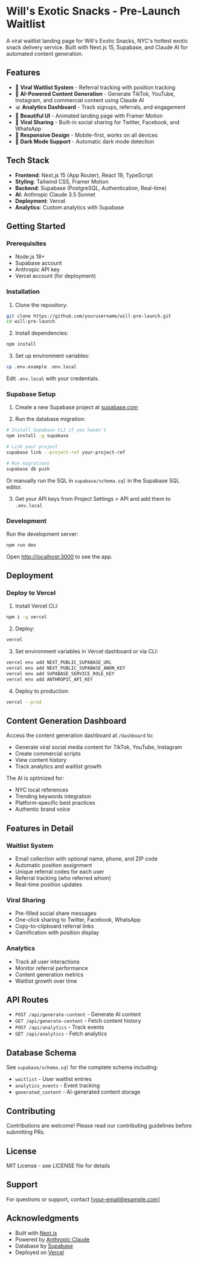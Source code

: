 # Will's Exotic Snacks - Pre-Launch Waitlist

A viral waitlist landing page for Will's Exotic Snacks, NYC's hottest exotic snack delivery service. Built with Next.js 15, Supabase, and Claude AI for automated content generation.

## Features

- 🎯 **Viral Waitlist System** - Referral tracking with position tracking
- 🤖 **AI-Powered Content Generation** - Generate TikTok, YouTube, Instagram, and commercial content using Claude AI
- 📊 **Analytics Dashboard** - Track signups, referrals, and engagement
- 🎨 **Beautiful UI** - Animated landing page with Framer Motion
- 🚀 **Viral Sharing** - Built-in social sharing for Twitter, Facebook, and WhatsApp
- 📱 **Responsive Design** - Mobile-first, works on all devices
- 🌙 **Dark Mode Support** - Automatic dark mode detection

## Tech Stack

- **Frontend**: Next.js 15 (App Router), React 19, TypeScript
- **Styling**: Tailwind CSS, Framer Motion
- **Backend**: Supabase (PostgreSQL, Authentication, Real-time)
- **AI**: Anthropic Claude 3.5 Sonnet
- **Deployment**: Vercel
- **Analytics**: Custom analytics with Supabase

## Getting Started

### Prerequisites

- Node.js 18+
- Supabase account
- Anthropic API key
- Vercel account (for deployment)

### Installation

1. Clone the repository:
```bash
git clone https://github.com/yourusername/will-pre-launch.git
cd will-pre-launch
```

2. Install dependencies:
```bash
npm install
```

3. Set up environment variables:
```bash
cp .env.example .env.local
```

Edit `.env.local` with your credentials.

### Supabase Setup

1. Create a new Supabase project at [supabase.com](https://supabase.com)

2. Run the database migration:
```bash
# Install Supabase CLI if you haven't
npm install -g supabase

# Link your project
supabase link --project-ref your-project-ref

# Run migrations
supabase db push
```

Or manually run the SQL in `supabase/schema.sql` in the Supabase SQL editor.

3. Get your API keys from Project Settings > API and add them to `.env.local`

### Development

Run the development server:

```bash
npm run dev
```

Open [http://localhost:3000](http://localhost:3000) to see the app.

## Deployment

### Deploy to Vercel

1. Install Vercel CLI:
```bash
npm i -g vercel
```

2. Deploy:
```bash
vercel
```

3. Set environment variables in Vercel dashboard or via CLI:
```bash
vercel env add NEXT_PUBLIC_SUPABASE_URL
vercel env add NEXT_PUBLIC_SUPABASE_ANON_KEY
vercel env add SUPABASE_SERVICE_ROLE_KEY
vercel env add ANTHROPIC_API_KEY
```

4. Deploy to production:
```bash
vercel --prod
```

## Content Generation Dashboard

Access the content generation dashboard at `/dashboard` to:

- Generate viral social media content for TikTok, YouTube, Instagram
- Create commercial scripts
- View content history
- Track analytics and waitlist growth

The AI is optimized for:
- NYC local references
- Trending keywords integration
- Platform-specific best practices
- Authentic brand voice

## Features in Detail

### Waitlist System

- Email collection with optional name, phone, and ZIP code
- Automatic position assignment
- Unique referral codes for each user
- Referral tracking (who referred whom)
- Real-time position updates

### Viral Sharing

- Pre-filled social share messages
- One-click sharing to Twitter, Facebook, WhatsApp
- Copy-to-clipboard referral links
- Gamification with position display

### Analytics

- Track all user interactions
- Monitor referral performance
- Content generation metrics
- Waitlist growth over time

## API Routes

- `POST /api/generate-content` - Generate AI content
- `GET /api/generate-content` - Fetch content history
- `POST /api/analytics` - Track events
- `GET /api/analytics` - Fetch analytics

## Database Schema

See `supabase/schema.sql` for the complete schema including:
- `waitlist` - User waitlist entries
- `analytics_events` - Event tracking
- `generated_content` - AI-generated content storage

## Contributing

Contributions are welcome! Please read our contributing guidelines before submitting PRs.

## License

MIT License - see LICENSE file for details

## Support

For questions or support, contact [your-email@example.com]

## Acknowledgments

- Built with [Next.js](https://nextjs.org/)
- Powered by [Anthropic Claude](https://anthropic.com/)
- Database by [Supabase](https://supabase.com/)
- Deployed on [Vercel](https://vercel.com/)
